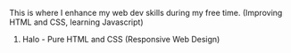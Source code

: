 This is where I enhance my web dev skills during my free time. (Improving HTML and CSS, learning Javascript)

1. Halo - Pure HTML and CSS (Responsive Web Design)
